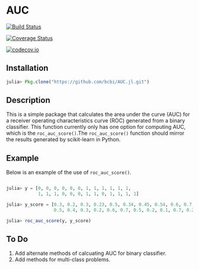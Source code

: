 # AUC

[![Build Status](https://travis-ci.org/paulstey/AUC.jl.svg?branch=master)](https://travis-ci.org/paulstey/AUC.jl)

[![Coverage Status](https://coveralls.io/repos/paulstey/AUC.jl/badge.svg?branch=master&service=github)](https://coveralls.io/github/paulstey/AUC.jl?branch=master)

[![codecov.io](http://codecov.io/github/paulstey/AUC.jl/coverage.svg?branch=master)](http://codecov.io/github/paulstey/AUC.jl?branch=master)

## Installation
```julia
julia> Pkg.clone("https://github.com/bcbi/AUC.jl.git")
```

    
## Description
This is a simple package that calculates the area under the curve (AUC) for a receiver operating characteristics curve (ROC) generated from a binary classifier. This function currently only has one option for computing AUC, which is the `roc_auc_score()`.The `roc_auc_score()` function should mirror the results generated by scikit-learn in Python.


## Example
Below is an example of the use of `roc_auc_score()`.
     
```julia

julia> y = [0, 0, 0, 0, 0, 0, 1, 1, 1, 1, 1, 1,
            1, 1, 1, 0, 0, 0, 1, 1, 0, 1, 1, 1, 1]

julia> y_score = [0.3, 0.2, 0.3, 0.23, 0.5, 0.34, 0.45, 0.54, 0.6, 0.7, 0.8, 0.65,
                  0.5, 0.4, 0.3, 0.2, 0.6, 0.7, 0.5, 0.2, 0.1, 0.7, 0.2, 0.7, 0.4]

julia> roc_auc_score(y, y_score)
```

 ## To Do
 1. Add alternate methods of calcuating AUC for binary classifier.
 2. Add methods for multi-class problems.
    